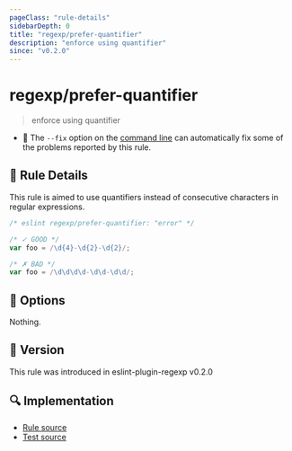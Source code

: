 ```yaml
---
pageClass: "rule-details"
sidebarDepth: 0
title: "regexp/prefer-quantifier"
description: "enforce using quantifier"
since: "v0.2.0"
---
```

# regexp/prefer-quantifier

> enforce using quantifier

- :wrench: The `--fix` option on the [command line](https://eslint.org/docs/user-guide/command-line-interface#fixing-problems) can automatically fix some of the problems reported by this rule.

## :book: Rule Details

This rule is aimed to use quantifiers instead of consecutive characters in regular expressions.

<eslint-code-block fix>

```js
/* eslint regexp/prefer-quantifier: "error" */

/* ✓ GOOD */
var foo = /\d{4}-\d{2}-\d{2}/;

/* ✗ BAD */
var foo = /\d\d\d\d-\d\d-\d\d/;
```

</eslint-code-block>

## :wrench: Options

Nothing.

## :rocket: Version

This rule was introduced in eslint-plugin-regexp v0.2.0

## :mag: Implementation

- [Rule source](https://github.com/ota-meshi/eslint-plugin-regexp/blob/master/lib/rules/prefer-quantifier.ts)
- [Test source](https://github.com/ota-meshi/eslint-plugin-regexp/blob/master/tests/lib/rules/prefer-quantifier.ts)
